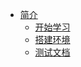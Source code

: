 * [简介](README.md)
    * [开始学习](md/Introduction/start.md)
    * [搭建环境](md/Introduction/buildenv.md)
    * [测试文档](md/TEST.md)